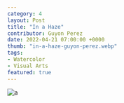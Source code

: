 ```yaml
---
category: 4
layout: Post
title: "In a Haze"
contributor: Guyon Perez
date: 2022-04-21 07:00:00 +0000
thumb: "in-a-haze-guyon-perez.webp"
tags: 
- Watercolor
- Visual Arts
featured: true
---
```

<img src="{{ site.baseurl }}/uploads/in-a-haze-guyon-perez.jpg" 
    alt="a">